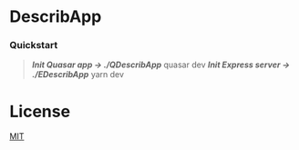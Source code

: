 # DescribApp


### Quickstart
> _**Init Quasar app -> ./QDescribApp**_
> quasar dev
> _**Init Express server -> ./EDescribApp**_
> yarn dev


# License
[MIT](http://www.google.com)
